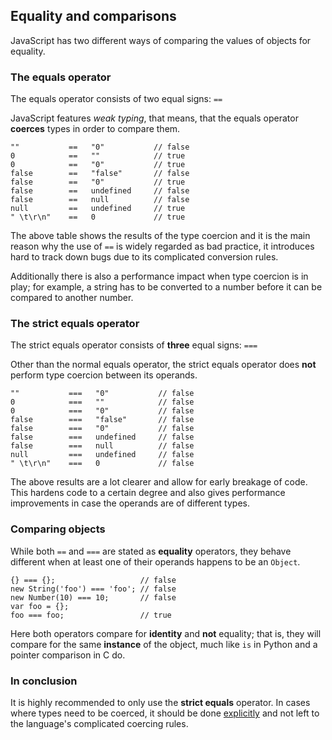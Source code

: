 ## Equality and comparisons

JavaScript has two different ways of comparing the values of objects for equality. 

### The equals operator

The equals operator consists of two equal signs: `==`

JavaScript features *weak typing*, that means, that the equals operator 
**coerces** types in order to compare them.
    
    ""           ==   "0"           // false
    0            ==   ""            // true
    0            ==   "0"           // true
    false        ==   "false"       // false
    false        ==   "0"           // true
    false        ==   undefined     // false
    false        ==   null          // false
    null         ==   undefined     // true
    " \t\r\n"    ==   0             // true

The above table shows the results of the type coercion and it is the main reason 
why the use of `==` is widely regarded as bad practice, it introduces hard to 
track down bugs due to its complicated conversion rules.

Additionally there is also a performance impact when type coercion is in play;
for example, a string has to be converted to a number before it can be compared
to another number.

### The strict equals operator

The strict equals operator consists of **three** equal signs: `===`

Other than the normal equals operator, the strict equals operator does **not**
perform type coercion between its operands.

    ""           ===   "0"           // false
    0            ===   ""            // false
    0            ===   "0"           // false
    false        ===   "false"       // false
    false        ===   "0"           // false
    false        ===   undefined     // false
    false        ===   null          // false
    null         ===   undefined     // false
    " \t\r\n"    ===   0             // false

The above results are a lot clearer and allow for early breakage of code. This
hardens code to a certain degree and also gives performance improvements in case
the operands are of different types.

### Comparing objects

While both `==` and `===` are stated as **equality** operators, they behave 
different when at least one of their operands happens to be an `Object`.

    {} === {};                   // false
    new String('foo') === 'foo'; // false
    new Number(10) === 10;       // false
    var foo = {};
    foo === foo;                 // true

Here both operators compare for **identity** and **not** equality; that is, they
will compare for the same **instance** of the object, much like `is` in Python 
and a pointer comparison in C do.

### In conclusion

It is highly recommended to only use the **strict equals** operator. In cases
where types need to be coerced, it should be done [explicitly](#casting) and not
left to the language's complicated coercing rules.

